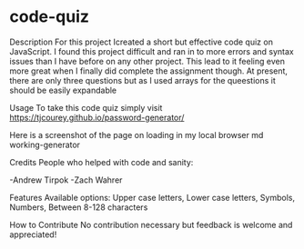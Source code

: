 # code-quiz
Description
For this project Icreated a short but effective code quiz on JavaScript. I found this project difficult and ran in to more errors and syntax issues than I have before on any other project. This lead to it feeling even more great when I finally did complete the assignment though. At present, there are only three questions but as I used arrays for the queestions it should be easily expandable

Usage
To take this code quiz simply visit https://tjcourey.github.io/password-generator/

Here is a screenshot of the page on loading in my local browser md working-generator

Credits
People who helped with code and sanity:

-Andrew Tirpok -Zach Wahrer

Features
Available options: Upper case letters, Lower case letters, Symbols, Numbers, Between 8-128 characters

How to Contribute
No contribution necessary but feedback is welcome and appreciated!
